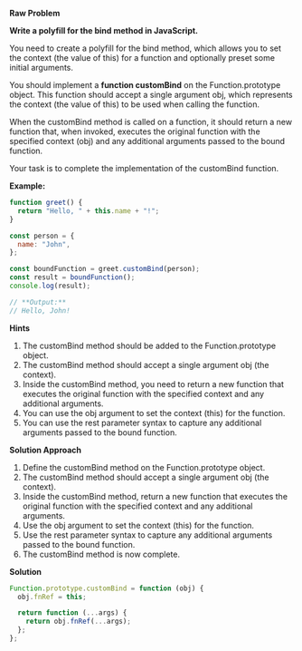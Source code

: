 **Raw Problem**

**Write a polyfill for the bind method in JavaScript.**

You need to create a polyfill for the bind method, which allows you to set the context (the value of this) for a function and optionally preset some initial arguments.

You should implement a **function customBind** on the Function.prototype object. This function should accept a single argument obj, which represents the context (the value of this) to be used when calling the function.

When the customBind method is called on a function, it should return a new function that, when invoked, executes the original function with the specified context (obj) and any additional arguments passed to the bound function.

Your task is to complete the implementation of the customBind function.

**Example:**

```javascript
function greet() {
  return "Hello, " + this.name + "!";
}

const person = {
  name: "John",
};

const boundFunction = greet.customBind(person);
const result = boundFunction();
console.log(result);

// **Output:**
// Hello, John!
```

**Hints**

1. The customBind method should be added to the Function.prototype object.
2. The customBind method should accept a single argument obj (the context).
3. Inside the customBind method, you need to return a new function that executes the original function with the specified context and any additional arguments.
4. You can use the obj argument to set the context (this) for the function.
5. You can use the rest parameter syntax to capture any additional arguments passed to the bound function.

**Solution Approach**

1. Define the customBind method on the Function.prototype object.
2. The customBind method should accept a single argument obj (the context).
3. Inside the customBind method, return a new function that executes the original function with the specified context and any additional arguments.
4. Use the obj argument to set the context (this) for the function.
5. Use the rest parameter syntax to capture any additional arguments passed to the bound function.
6. The customBind method is now complete.

**Solution**

```javascript
Function.prototype.customBind = function (obj) {
  obj.fnRef = this;

  return function (...args) {
    return obj.fnRef(...args);
  };
};
```